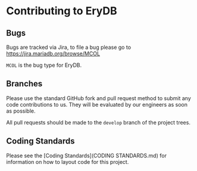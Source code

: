 # Contributing to EryDB

## Bugs

Bugs are tracked via Jira, to file a bug please go to https://jira.mariadb.org/browse/MCOL

`MCOL` is the bug type for EryDB.

## Branches

Please use the standard GitHub fork and pull request method to submit any code contributions to us. They will be evaluated by our engineers as soon as possible.

All pull requests should be made to the `develop` branch of the project trees.

## Coding Standards

Please see the [Coding Standards](CODING STANDARDS.md) for information on how to layout code for this project.
